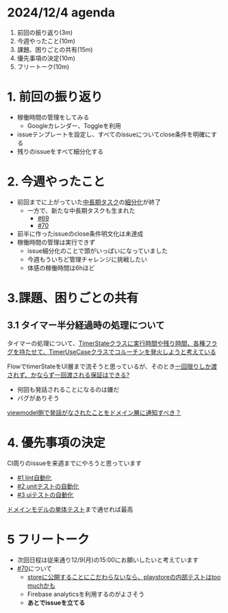 # 2024/12/4 agenda

1. 前回の振り返り(3m)
2. 今週やったこと(10m)
3. 課題、困りごとの共有(15m)
4. 優先事項の決定(10m)
5. フリートーク(10m)

# 1. 前回の振り返り
- 稼働時間の管理をしてみる
    - Googleカレンダー、Toggleを利用
- issueテンプレートを設定し、すべてのissueについてclose条件を明確にする
- 残りのissueをすべて細分化する
# 2. 今週やったこと
- 前回までに上がっていた[中長期タスク](https://github.com/ItisNoMatter/RoutineTimerClone/labels/%E4%B8%AD%E9%95%B7%E6%9C%9F%E3%82%BF%E3%82%B9%E3%82%AF)の[細分化](https://github.com/ItisNoMatter/RoutineTimerClone/issues)が終了
    - 一方で、新たな中長期タスクも生まれた
        - [#69](https://github.com/ItisNoMatter/RoutineTimerClone/issues/69)
        - [#70](https://github.com/ItisNoMatter/RoutineTimerClone/issues/70)
- 前半に作ったissueのclose条件明文化は未達成
- 稼働時間の管理は実行できず
    - issue細分化のことで頭がいっぱいになっていました
    - 今週もういちど管理チャレンジに挑戦したい 
    - 体感の稼働時間は6hほど
# 3.課題、困りごとの共有
## 3.1 タイマー半分経過時の処理について
タイマーの処理について、[TimerStateクラスに実行時間や残り時間、各種フラグを持たせて、TimerUseCaseクラスでコルーチンを発火しようと考えている](https://github.com/ItisNoMatter/RoutineTimerClone/issues/63)


FlowでtimerStateをUI層まで流そうと思っているが、そのとき[一回限りしか渡されず、かならず一回渡される保証はできる?](https://github.com/ItisNoMatter/RoutineTimerClone/issues/66)
- 何回も発話されることになるのは嫌だ
- バグがありそう

[viewmodel側で発話がなされたことをドメイン層に通知すべき？](https://github.com/ItisNoMatter/RoutineTimerClone/issues/66#issuecomment-2516426303)

# 4. 優先事項の決定
CI周りのissueを来週までにやろうと思っています
- [#1 lint自動化](https://github.com/ItisNoMatter/RoutineTimerClone/issues/1)
- [#2 unitテストの自動化](https://github.com/ItisNoMatter/RoutineTimerClone/issues/2)
- [#3 uiテストの自動化](https://github.com/ItisNoMatter/RoutineTimerClone/issues/3)


[ドメインモデルの単体テスト](https://github.com/ItisNoMatter/RoutineTimerClone/issues/28)まで通せれば最高
# 5 フリートーク
- 次回日程は従来通り12/9(月)の15:00にお願いしたいと考えています
- [#70](https://github.com/ItisNoMatter/RoutineTimerClone/issues/70)について
    - [storeに公開することにこだわらないなら、playstoreの内部テストはtoo muchかも](https://github.com/ItisNoMatter/RoutineTimerClone/issues/70#issuecomment-2516535472)
    - Firebase analyticsを利用するのがよさそう
    - **あとでissueを立てる**
